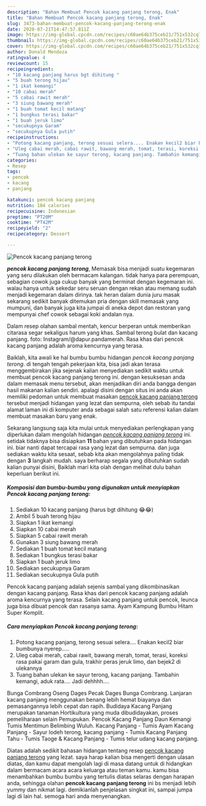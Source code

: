 ```yaml
---
description: "Bahan Membuat Pencok kacang panjang terong, Enak"
title: "Bahan Membuat Pencok kacang panjang terong, Enak"
slug: 3473-bahan-membuat-pencok-kacang-panjang-terong-enak
date: 2020-07-21T14:47:57.811Z
image: https://img-global.cpcdn.com/recipes/c60ae64b375ceb21/751x532cq70/pencok-kacang-panjang-terong-foto-resep-utama.jpg
thumbnail: https://img-global.cpcdn.com/recipes/c60ae64b375ceb21/751x532cq70/pencok-kacang-panjang-terong-foto-resep-utama.jpg
cover: https://img-global.cpcdn.com/recipes/c60ae64b375ceb21/751x532cq70/pencok-kacang-panjang-terong-foto-resep-utama.jpg
author: Donald Mendoza
ratingvalue: 4
reviewcount: 15
recipeingredient:
- "10 kacang panjang harus bgt dihitung "
- "5 buah terong hijau"
- "1 ikat kemangi"
- "10 cabai merah"
- "5 cabai rawit merah"
- "3 siung bawang merah"
- "1 buah tomat kecil matang"
- "1 bungkus terasi bakar"
- "1 buah jeruk limo"
- "secukupnya Garam"
- "secukupnya Gula putih"
recipeinstructions:
- "Potong kacang panjang, terong sesuai selera.... Enakan kecil2 biar bumbunya nyerep....."
- "Uleg cabai merah, cabai rawit, bawang merah, tomat, terasi, koreksi rasa pakai garam dan gula, trakhir peras jeruk limo, dan bejek2 di ulekannya"
- "Tuang bahan ulekan ke sayur terong, kacang panjang. Tambahin kemangi, aduk rata.... Jadi dehhhh...."
categories:
- Resep
tags:
- pencok
- kacang
- panjang

katakunci: pencok kacang panjang 
nutrition: 184 calories
recipecuisine: Indonesian
preptime: "PT20M"
cooktime: "PT42M"
recipeyield: "2"
recipecategory: Dessert

---
```



![Pencok kacang panjang terong](https://img-global.cpcdn.com/recipes/c60ae64b375ceb21/751x532cq70/pencok-kacang-panjang-terong-foto-resep-utama.jpg)

<b><i>pencok kacang panjang terong</i></b>, Memasak bisa menjadi suatu kegemaran yang seru dilakukan oleh bermacam kalangan. tidak hanya para perempuan, sebagian cowok juga cukup banyak yang berminat dengan kegemaran ini. walau hanya untuk sekedar seru seruan dengan rekan atau memang sudah menjadi kegemaran dalam dirinya. tak heran dalam dunia juru masak sekarang sedikit banyak ditemukan pria dengan skill memasak yang mumpuni, dan banyak juga kita jumpai di aneka depot dan restoran yang mempunyai chef cowok sebagai koki andalan nya.

Dalam resep olahan sambal mentah, kencur berperan untuk memberikan citarasa segar sekaligus harum yang khas. Sambal terong bulat dan kacang panjang. foto: Instagram/@dapur.pandamerah. Rasa khas dari pencok kacang panjang adalah aroma kencurnya yang terasa.

Baiklah, kita awali ke hal bumbu bumbu hidangan <i>pencok kacang panjang terong</i>. di tengah tengah pekerjaan kita, bisa jadi akan terasa menggembirakan jika sejenak kalian menyediakan sedikit waktu untuk membuat pencok kacang panjang terong ini. dengan kesuksesan anda dalam memasak menu tersebut, akan menjadikan diri anda bangga dengan hasil makanan kalian sendiri. apalagi disini dengan situs ini anda akan memiliki pedoman untuk membuat masakan <u>pencok kacang panjang terong</u> tersebut menjadi hidangan yang lezat dan sempurna, oleh sebab itu tandai alamat laman ini di komputer anda sebagai salah satu referensi kalian dalam membuat masakan baru yang enak.


Sekarang langsung saja kita mulai untuk menyediakan perlengkapan yang diperlukan dalam mengolah hidangan <u><i>pencok kacang panjang terong</i></u> ini. setidak tidaknya bisa disiapkan <b>11</b> bahan yang dibutuhkan pada hidangan ini. biar nanti dapat tercapai rasa yang lezat dan sempurna. dan juga sediakan waktu kita sesaat, sebab kita akan mengolahnya paling tidak dengan <b>3</b> langkah mudah. saya berharap segala yang dibutuhkan sudah kalian punyai disini, Baiklah mari kita olah dengan melihat dulu bahan keperluan berikut ini.

<!--inarticleads1-->

##### Komposisi dan bumbu-bumbu yang digunakan untuk menyiapkan Pencok kacang panjang terong:

1. Sediakan 10 kacang panjang (harus bgt dihitung 😂😂)
1. Ambil 5 buah terong hijau
1. Siapkan 1 ikat kemangi
1. Siapkan 10 cabai merah
1. Siapkan 5 cabai rawit merah
1. Gunakan 3 siung bawang merah
1. Sediakan 1 buah tomat kecil matang
1. Sediakan 1 bungkus terasi bakar
1. Siapkan 1 buah jeruk limo
1. Sediakan secukupnya Garam
1. Sediakan secukupnya Gula putih


Pencok kacang panjang adalah sejenis sambal yang dikombinasikan dengan kacang panjang. Rasa khas dari pencok kacang panjang adalah aroma kencurnya yang terasa. Selain kacang panjang untuk pencok, leunca juga bisa dibuat pencok dan rasanya sama. Ayam Kampung Bumbu Hitam Super Komplit. 

<!--inarticleads2-->

##### Cara menyiapkan Pencok kacang panjang terong:

1. Potong kacang panjang, terong sesuai selera.... Enakan kecil2 biar bumbunya nyerep.....
1. Uleg cabai merah, cabai rawit, bawang merah, tomat, terasi, koreksi rasa pakai garam dan gula, trakhir peras jeruk limo, dan bejek2 di ulekannya
1. Tuang bahan ulekan ke sayur terong, kacang panjang. Tambahin kemangi, aduk rata.... Jadi dehhhh....


Bunga Combrang Oseng Dages Pecak Dages Bunga Combrang. Lanjaran kacang panjang menggunakan benang lebih hemat biayanya dan pemasangannya lebih cepat dan rapih. Budidaya Kacang Panjang merupakan tanaman Hortikultura yang muda dibudidayakan, proses pemeliharaan selain Pemupukan. Pencok Kacang Panjang Daun Kemangi Tumis Mentimun Belimbing Wuluh. Kacang Panjang - Tumis Ayam Kacang Panjang - Sayur lodeh terong, kacang panjang - Tumis Kacang Panjang Tahu - Tumis Taoge &amp; Kacang Panjang - Tumis telur udang kacang panjang. 

Diatas adalah sedikit bahasan hidangan tentang resep <u>pencok kacang panjang terong</u> yang lezat. saya harap kalian bisa mengerti dengan ulasan diatas, dan kamu dapat mengolah lagi di masa datang untuk di hidangkan dalam bermacam acara acara keluarga atau teman kamu. kamu bisa menambahkan bumbu bumbu yang tertulis diatas selaras dengan harapan anda, sehingga olahan <b>pencok kacang panjang terong</b> ini bs menjadi lebih yummy dan nikmat lagi. demikianlah penjelasan singkat ini, sampai jumpa lagi di lain hal. semoga hari anda menyenangkan.
